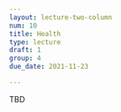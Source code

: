 ```yaml
---
layout: lecture-two-column
num: 10
title: Health
type: lecture
draft: 1
group: 4
due_date: 2021-11-23

---
```

TBD
